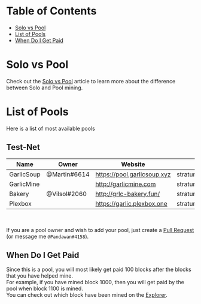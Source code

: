# Table of Contents
- [Solo vs Pool](#solo-vs-pool)
- [List of Pools](#list-of-pools)
- [When Do I Get Paid](#when-do-i-get-paid)

# Solo vs Pool
Check out the [Solo vs Pool](how-to-mine.html#solo-vs-pool) article to learn more about the difference between Solo and Pool mining.

# List of Pools
Here is a list of most available pools

## Test-Net
| Name       | Owner        | Website                     | Address                                   |
|------------|--------------|-----------------------------|-------------------------------------------|
| GarlicSoup | @Martin#6614 | https://pool.garlicsoup.xyz | stratum+tcp://us.pool.garlicsoup.xyz:3333 |
| GarlicMine |              | http://garlicmine.com       | stratum+tcp://garlicmine.com:3333         |
| Bakery     | @Vilsol#2060 | http://grlc-bakery.fun/     | stratum+tcp://pool.grlc-bakery.fun:3333   |
| Plexbox    |              | https://garlic.plexbox.one  | stratum+tcp://garlic.plexbox.one:3032     |

<br>

If you are a pool owner and wish to add your pool, just create a [Pull Request](https://github.com/PandawanFr/GarlicoinHelp/pulls) (or message me `@Pandawan#4158`).

## When Do I Get Paid
Since this is a pool, you will most likely get paid 100 blocks after the blocks that you have helped mine.  
For example, if you have mined block 1000, then you will get paid by the pool when block 1100 is mined.  
You can check out which block have been mined on the [Explorer](http://explorer.garlicoin.io/).